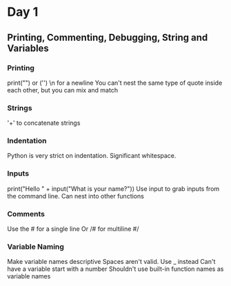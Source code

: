 # Day 1 
## Printing, Commenting, Debugging, String and Variables

### Printing
print("") or ('')
\n for a newline
You can't nest the same type of quote inside each other, but you can mix and match

### Strings
'+' to concatenate strings

### Indentation
Python is very strict on indentation. Significant whitespace.

### Inputs
print("Hello " + input("What is your name?"))
Use input to grab inputs from the command line. Can nest into other functions

### Comments
Use the # for a single line
Or /# for multiline #/

### Variable Naming
Make variable names descriptive
Spaces aren't valid. Use _ instead
Can't have a variable start with a number
Shouldn't use built-in function names as variable names
